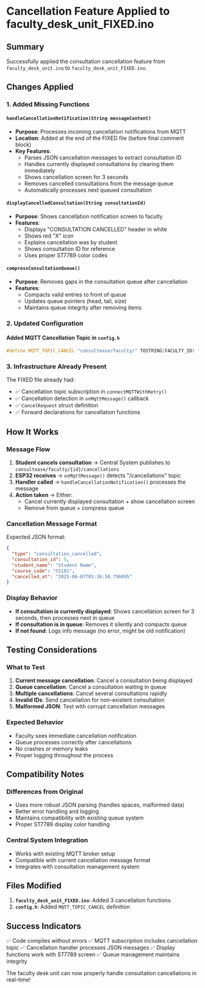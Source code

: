 # Cancellation Feature Applied to faculty_desk_unit_FIXED.ino

## Summary
Successfully applied the consultation cancellation feature from `faculty_desk_unit.ino` to `faculty_desk_unit_FIXED.ino`.

## Changes Applied

### 1. Added Missing Functions

#### `handleCancellationNotification(String messageContent)`
- **Purpose**: Processes incoming cancellation notifications from MQTT
- **Location**: Added at the end of the FIXED file (before final comment block)
- **Key Features**:
  - Parses JSON cancellation messages to extract consultation ID
  - Handles currently displayed consultations by clearing them immediately
  - Shows cancellation screen for 3 seconds
  - Removes cancelled consultations from the message queue
  - Automatically processes next queued consultation

#### `displayCancelledConsultation(String consultationId)`
- **Purpose**: Shows cancellation notification screen to faculty
- **Features**:
  - Displays "CONSULTATION CANCELLED" header in white
  - Shows red "X" icon
  - Explains cancellation was by student
  - Shows consultation ID for reference
  - Uses proper ST7789 color codes

#### `compressConsultationQueue()`
- **Purpose**: Removes gaps in the consultation queue after cancellation
- **Features**:
  - Compacts valid entries to front of queue
  - Updates queue pointers (head, tail, size)
  - Maintains queue integrity after removing items

### 2. Updated Configuration

#### Added MQTT Cancellation Topic in `config.h`
```cpp
#define MQTT_TOPIC_CANCEL "consultease/faculty/" TOSTRING(FACULTY_ID) "/cancellations"
```

### 3. Infrastructure Already Present

The FIXED file already had:
- ✅ Cancellation topic subscription in `connectMQTTWithRetry()`
- ✅ Cancellation detection in `onMqttMessage()` callback
- ✅ `CancelRequest` struct definition
- ✅ Forward declarations for cancellation functions

## How It Works

### Message Flow
1. **Student cancels consultation** → Central System publishes to `consultease/faculty/{id}/cancellations`
2. **ESP32 receives** → `onMqttMessage()` detects "/cancellations" topic
3. **Handler called** → `handleCancellationNotification()` processes the message
4. **Action taken** → Either:
   - Cancel currently displayed consultation + show cancellation screen
   - Remove from queue + compress queue

### Cancellation Message Format
Expected JSON format:
```json
{
  "type": "consultation_cancelled",
  "consultation_id": 5,
  "student_name": "Student Name",
  "course_code": "CS101",
  "cancelled_at": "2025-06-07T05:36:50.756095"
}
```

### Display Behavior
- **If consultation is currently displayed**: Shows cancellation screen for 3 seconds, then processes next in queue
- **If consultation is in queue**: Removes it silently and compacts queue
- **If not found**: Logs info message (no error, might be old notification)

## Testing Considerations

### What to Test
1. **Current message cancellation**: Cancel a consultation being displayed
2. **Queue cancellation**: Cancel a consultation waiting in queue
3. **Multiple cancellations**: Cancel several consultations rapidly
4. **Invalid IDs**: Send cancellation for non-existent consultation
5. **Malformed JSON**: Test with corrupt cancellation messages

### Expected Behavior
- Faculty sees immediate cancellation notification
- Queue processes correctly after cancellations
- No crashes or memory leaks
- Proper logging throughout the process

## Compatibility Notes

### Differences from Original
- Uses more robust JSON parsing (handles spaces, malformed data)
- Better error handling and logging
- Maintains compatibility with existing queue system
- Proper ST7789 display color handling

### Central System Integration
- Works with existing MQTT broker setup
- Compatible with current cancellation message format
- Integrates with consultation management system

## Files Modified
1. **`faculty_desk_unit_FIXED.ino`**: Added 3 cancellation functions
2. **`config.h`**: Added `MQTT_TOPIC_CANCEL` definition

## Success Indicators
✅ Code compiles without errors
✅ MQTT subscription includes cancellation topic
✅ Cancellation handler processes JSON messages
✅ Display functions work with ST7789 screen
✅ Queue management maintains integrity

The faculty desk unit can now properly handle consultation cancellations in real-time! 